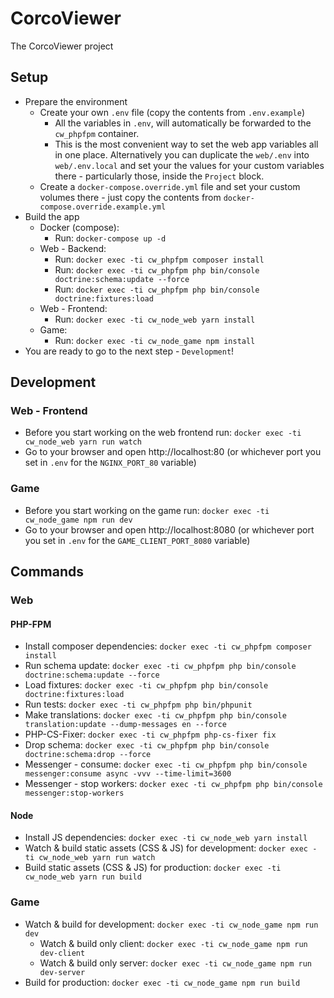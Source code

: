 # CorcoViewer

The CorcoViewer project


## Setup

* Prepare the environment
  * Create your own `.env` file (copy the contents from `.env.example`)
    * All the variables in `.env`, will automatically be forwarded to the `cw_phpfpm` container.
    * This is the most convenient way to set the web app variables all in one place. Alternatively you can duplicate the `web/.env` into `web/.env.local` and set your the values for your custom variables there - particularly those, inside the `Project` block.
  * Create a `docker-compose.override.yml` file and set your custom volumes there - just copy the contents from `docker-compose.override.example.yml`
* Build the app
  * Docker (compose):
    * Run: `docker-compose up -d`
  * Web - Backend:
    * Run: `docker exec -ti cw_phpfpm composer install`
    * Run: `docker exec -ti cw_phpfpm php bin/console doctrine:schema:update --force`
    * Run: `docker exec -ti cw_phpfpm php bin/console doctrine:fixtures:load`
  * Web - Frontend:
    * Run: `docker exec -ti cw_node_web yarn install`
  * Game:
    * Run: `docker exec -ti cw_node_game npm install`
* You are ready to go to the next step - `Development`!


## Development

### Web - Frontend

* Before you start working on the web frontend run: `docker exec -ti cw_node_web yarn run watch`
* Go to your browser and open http://localhost:80 (or whichever port you set in `.env` for the `NGINX_PORT_80` variable)

### Game

* Before you start working on the game run: `docker exec -ti cw_node_game npm run dev`
* Go to your browser and open http://localhost:8080 (or whichever port you set in `.env` for the `GAME_CLIENT_PORT_8080` variable)


## Commands

### Web

#### PHP-FPM

* Install composer dependencies: `docker exec -ti cw_phpfpm composer install`
* Run schema update: `docker exec -ti cw_phpfpm php bin/console doctrine:schema:update --force`
* Load fixtures: `docker exec -ti cw_phpfpm php bin/console doctrine:fixtures:load`
* Run tests: `docker exec -ti cw_phpfpm php bin/phpunit`
* Make translations: `docker exec -ti cw_phpfpm php bin/console translation:update --dump-messages en --force`
* PHP-CS-Fixer: `docker exec -ti cw_phpfpm php-cs-fixer fix`
* Drop schema: `docker exec -ti cw_phpfpm php bin/console doctrine:schema:drop --force`
* Messenger - consume: `docker exec -ti cw_phpfpm php bin/console messenger:consume async -vvv --time-limit=3600`
* Messenger - stop workers: `docker exec -ti cw_phpfpm php bin/console messenger:stop-workers`

#### Node

* Install JS dependencies: `docker exec -ti cw_node_web yarn install`
* Watch & build static assets (CSS & JS) for development: `docker exec -ti cw_node_web yarn run watch`
* Build static assets (CSS & JS) for production: `docker exec -ti cw_node_web yarn run build`

### Game

* Watch & build for development: `docker exec -ti cw_node_game npm run dev`
  * Watch & build only client: `docker exec -ti cw_node_game npm run dev-client`
  * Watch & build only server: `docker exec -ti cw_node_game npm run dev-server`
* Build for production: `docker exec -ti cw_node_game npm run build`
